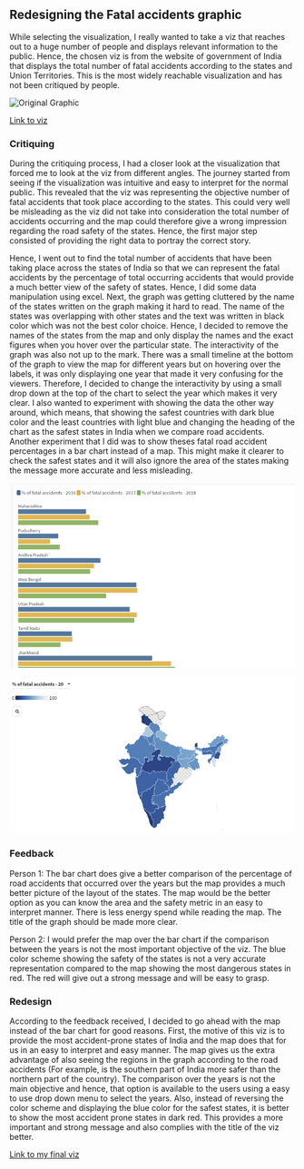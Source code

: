 ## Redesigning the Fatal accidents graphic

While selecting the visualization, I really wanted to take a viz that reaches out to a huge number of people and displays relevant information to the public. Hence, the chosen viz is from the website of government of India that displays the total number of fatal accidents according to the states and Union Territories. This is the most widely reachable visualization and has not been critiqued by people. 

![Original Graphic](visualisation.png)

[Link to viz](https://visualize.data.gov.in/?inst=5c768e13-f1ce-4a84-a276-a03be6b918bd&vid=100261)

### Critiquing

During the critiquing process, I had a closer look at the visualization that forced me to look at the viz from different angles. The journey started from seeing if the visualization was intuitive and easy to interpret for the normal public. This revealed that the viz was representing the objective number of fatal accidents that took place according to the states. This could very well be misleading as the viz did not take into consideration the total number of accidents occurring and the map could therefore give a wrong impression regarding the road safety of the states. Hence, the first major step consisted of providing the right data to portray the correct story. 

Hence, I went out to find the total number of accidents that have been taking place across the states of India so that we can represent the fatal accidents by the percentage of total occurring accidents that would provide a much better view of the safety of states. Hence, I did some data manipulation using excel.
Next, the graph was getting cluttered by the name of the states written on the graph making it hard to read. The name of the states was overlapping with other states and the text was written in black color which was not the best color choice. Hence, I decided to remove the names of the states from the map and only display the names and the exact figures when you hover over the particular state. 
The interactivity of the graph was also not up to the mark. There was a small timeline at the bottom of the graph to view the map for different years but on hovering over the labels, it was only displaying one year that made it very confusing for the viewers. Therefore, I decided to change the interactivity by using a small drop down at the top of the chart to select the year which makes it very clear.
I also wanted to experiment with showing the data the other way around, which means, that showing the safest countries with dark blue color and the least countries with light blue and changing the heading of the chart as the safest states in India when we compare road accidents. Another experiment that I did was to show theses fatal road accident percentages in a bar chart instead of a map. This might make it clearer to check the safest states and it will also ignore the area of the states making the message more accurate and less misleading.

![Image of experiment viz1](image1.png)

![Image of experiment viz2](image2.png)

### Feedback

Person 1:
The bar chart does give a better comparison of the percentage of road accidents that occurred over the years but the map provides a much better picture of the layout of the states. The map would be the better option as you can know the area and the safety metric in an easy to interpret manner. There is less energy spend while reading the map. The title of the graph should be made more clear.

Person 2:
I would prefer the map over the bar chart if the comparison between the years is not the most important objective of the viz.
The blue color scheme showing the safety of the states is not a very accurate representation compared to the map showing the most dangerous states in red. The red will give out a strong message and will be easy to grasp.

### Redesign

According to the feedback received, I decided to go ahead with the map instead of the bar chart for good reasons. First, the motive of this viz is to provide the most accident-prone states of India and the map does that for us in an easy to interpret and easy manner. The map gives us the extra advantage of also seeing the regions in the graph according to the road accidents (For example, is the southern part of India more safer than the northern part of the country). The comparison over the years is not the main objective and hence, that option is available to the users using a easy to use drop down menu to select the years.
Also, instead of reversing the color scheme and displaying the blue color for the safest states, it is better to show the most accident prone states in dark red. This provides a more important and strong message and also complies with the title of the viz better.

[Link to my final viz](/roadaccidentsfinal.md)
